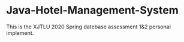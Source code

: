 # Java-Hotel-Management-System
This is the XJTLU 2020 Spring datebase assessment 1&amp;2 personal implement.
